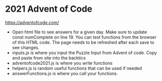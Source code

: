 # 2021 Advent of Code

https://adventofcode.com/

- Open html file to see answers for a given day. Make sure to update const numComplete on line 19. You can test functions from the browser of this HTML code. The page needs to be refreshed after each save to see changes.
- inputs.js is where you input the Puzzle Input from Advent of code. Copy and paste from site into the backtics
- adventofcode2021.js is where you write functions
- helpers.js is random useful functions that can be used if needed
- answerFunctions.js is where you call your functions.